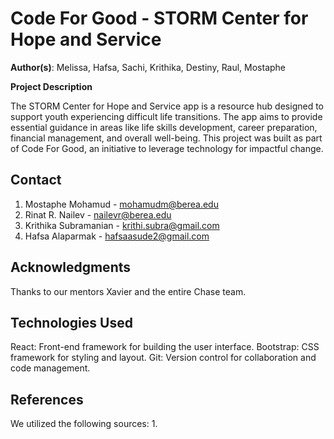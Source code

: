 # Code For Good - STORM Center for Hope and Service

️**Author(s)**: Melissa, Hafsa, Sachi, Krithika, Destiny, Raul, Mostaphe

️**Project Description**

The STORM Center for Hope and Service app is a resource hub designed to support youth experiencing difficult life transitions. The app aims to provide essential guidance in areas like life skills development, career preparation, financial management, and overall well-being. This project was built as part of Code For Good, an initiative to leverage technology for impactful change.

## Contact

1. Mostaphe Mohamud - mohamudm@berea.edu
2. Rinat R. Nailev - nailevr@berea.edu
3. Krithika Subramanian - krithi.subra@gmail.com
4. Hafsa Alaparmak - hafsaasude2@gmail.com

## Acknowledgments

Thanks to our mentors Xavier and the entire Chase team. 


## Technologies Used
React: Front-end framework for building the user interface.
Bootstrap: CSS framework for styling and layout.
Git: Version control for collaboration and code management.

## References

We utilized the following sources:
1. 
